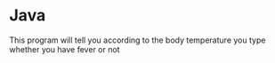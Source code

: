 # Java
This program will tell you according to the body temperature you type
whether you have fever or not
